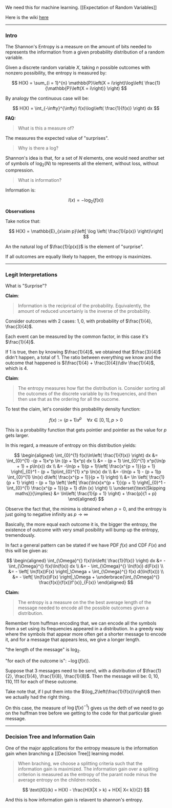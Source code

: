 We need this for machine learning. 
[[Expectation of Random Variables]]

Here is the wiki [here](https://www.wikiwand.com/en/Entropy_(information_theory))

---
### **Intro**

The Shannon's Entropy is a measure on the amount of bits needed to represents the information from a given probability distribution of a random variable. 

Given a discrete random variable $X$, taking $n$ possible outcomes with nonzero possibility, the entropy is measured by: 

$$
H(X) = \sum_{i = 1}^{n}
    \mathbb{P}\left(X = i\right)\log\left(
        \frac{1}{\mathbb{P}\left(X = i\right)}
    \right)
$$

By analogy the continuous case will be: 

$$
H(X) = \int_{-\infty}^{\infty} 
    f(x)\log\left(
        \frac{1}{f(x)}
    \right)
dx
$$

**FAQ:**

> What is this a measure of? 

The measures the expected value of "surprises". 

> Why is there a log? 

Shannon's idea is that, for a set of $N$ elements, one would need another set of symbols of $\log_2(N)$ to represents all the element, without loss, without compression. 

> What is information? 

Information is: 

$$
I(x) = -\log_2(f(x))
$$


**Observations**

Take notice that: 

$$
H(X) = \mathbb{E}_{x\sim p}\left[
    \log \left(
    \frac{1}{p(x)}
\right)\right]
$$

An the natural log of $\frac{1}{p(x)}$ is the element of "surprise".

If all outcomes are equally likely to happen, the entropy is maximizes. 


---
### **Legit Interpretations**

What is "Surprise"? 

**Claim**: 

> Information is the reciprical of the probability. Equivalently, the amount of reduced uncertainly is the inverse of the probability.  

Consider outcomes with 2 cases: $1, 0$, with probability of $\frac{1}{4}, \frac{3}{4}$. 

Each event can be measured by the common factor, in this case it's $\frac{1}{4}$. 

If $1$ is true, then by knowing $\frac{1}{4}$, we obtained that $\frac{3}{4}$ didn't happen, a total of 1. The ratio between everything we know and the outcome that happened is $(\frac{1}{4} + \frac{3}{4})\div \frac{1}{4}$, which is $4$. 

**Claim**: 

> The entropy measures how flat the distribution is. Consider sorting all the outcomes of the discrete variable by its frequencies, and then then use that as the ordering for all the oucome. 

To test the claim, let's consider this probability density function: 

$$
f(x) := (p + 1)x^p \quad \forall x\in [0,1], p > 0
$$

This is a probability function that gets pointier and pointier as the value for $p$ gets larger. 

In this regard, a measure of entropy on this distribution yields: 

$$
\begin{aligned}
    \int_{0}^{1} 
        f(x)\ln\left(
            \frac{1}{f(x)}
        \right)
    dx
    &= 
    \int_{0}^{1} 
    -(p + 1)x^p \ln ((p + 1)x^p)
    dx
    \\
    &= - (p + 1)
    \int_{0}^{1} 
        x^p(\ln(p + 1) + p\ln(x))
    dx
    \\
    &= 
    -\ln(p + 1)(p + 1)\left[
            \frac{x^{p + 1}}{p + 1}
        \right|_{0}^1
    - 
    (p + 1)p\int_{0}^{1} 
        x^p \ln(x)
    dx
    \\
    &= 
    -\ln(p + 1) - (p + 1)p
    \int_{0}^{1} 
        \ln(x)
    d\left(
        \frac{x^{p + 1}}{p + 1}
    \right)
    \\
    &= 
    \ln \left(
        \frac{1}{p + 1}
    \right) - 
    (p + 1)p \left(
        \left[
            \frac{\ln(x)x^{p + 1}}{p + 1}    
        \right|_{0}^1
        -
        \int_{0}^{1} 
            \frac{x^{p + 1}}{p + 1}
        d\ln (x)
    \right)
    \\
    \underset{\text{Skipping maths}}{\implies}
    &= 
    \ln\left(
        \frac{1}{p + 1}
    \right) + \frac{p}{1 + p}
\end{aligned}
$$

Observe the fact that, the minima is obtained when $p = 0$, and the entropy is just going to negative infinity as $p \rightarrow \infty$

Basically, the more equal each outcome it is, the bigger the entropy, the existence of outcome with very small posibility will bump up the entropy, tremendously. 

In fact a general pattern can be stated if we have PDF $f(x)$ and CDF $F(x)$ and this will be given as: 

$$
\begin{aligned}
    \int_{\Omega}^{} 
        f(x)\ln\left(
            \frac{1}{f(x)}
        \right)
    dx
    &= 
    - \int_{\Omega}^{} 
        f(x)\ln(f(x))
    dx
    \\
    &= 
    - \int_{\Omega}^{} 
        \ln(f(x))
    d(F(x))
    \\
    &= 
    - \left[ 
        \ln(f(x))F(x)    
    \right|_\Omega
    + 
    \int_{\Omega}^{} 
        f(x)
    d(\ln(f(x)))
    \\
    &= 
    - \left[ 
        \ln(f(x))F(x)    
    \right|_\Omega
    + 
    \underbrace{\int_{\Omega}^{} 
    \frac{f(x)}{f(x)}f'(x)}_{F(x)}
\end{aligned}
$$

**Claim:** 

> The entropy is a measure on the the best average length of the message needed to encode all the possible outcomes given a distribution. 

Remember from huffman encoding that, we can encode all the symbols from a set using its frequencies appeared in a distribution. In a greedy way where the symbols that appear more often get a shorter message to encode it, and for a message that appears less, we give a longer length. 

"the length of the message" is $\log_2$. 

"for each of the outcome is": $-\log(f(x))$.  

Suppose that 3 messages need to be send, with a distribution of $\frac{1}{2}, \frac{1}{4}, \frac{1}{8}, \frac{1}{8}$. Then the message will be: $0, 10, 110, 111$ for each of these outcome. 

Take note that, if I put them into the $\log_2\left(\frac{1}{f(x)}\right)$ then we actually had the right thing. 

On this case, the measure of $\log(f(x)^{-1})$ gives us the deth of we need to go on the huffman tree before we getting to the code for that particular given message. 


---
### **Decision Tree and Information Gain**

One of the major applications for the entropy measure is the information gain when branching a [[Decision Tree]] learning model. 

> When braching, we choose a splitting criteria such that the information gain is maximized. The information gain over a spliting criterion is measured as the entropy of the parant node minus the average entropy on the children nodes. 

$$
\text{IG}(k) = H(X) - \frac{H(X|X > k) + H(X| X< k)}{2}
$$

And this is how information gain is relavent to shannon's entropy. 


